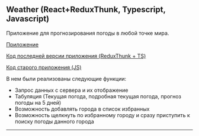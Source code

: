 ## Weather (React+ReduxThunk, Typescript, Javascript)

Приложение для прогнозирования погоды в любой точке мира.

[Приложение](https://pushtotalkme.github.io/Weather/)

[Код последней версии приложения (ReduxThunk + TS)](https://github.com/PushToTalkMe/Weather/tree/Weather_v1.3)

[Код старого приложения (JS)](https://github.com/PushToTalkMe/Weather/tree/Weather_v1.0)

В нем были реализованы следующие функции:
  - Запрос данных с сервера и их отображение
  - Табуляция (Текущая погода, подробная текущая погода, прогноз погоды на 5 дней)
  - Возможность добавлять города в список избранных
  - Возможность щелкнуть по избранному городу и сразу приступить к поиску погоды данного города

--------------------------------------
